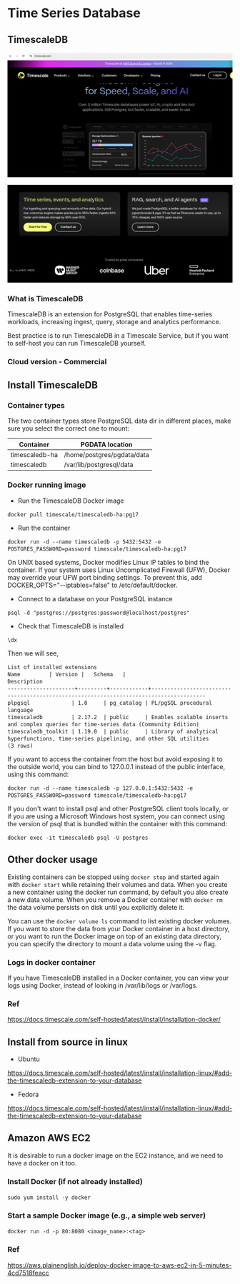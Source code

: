 # Time Series Database

## TimescaleDB

![img.png](img.png)

![img_1.png](img_1.png)

### What is TimescaleDB

TimescaleDB is an extension for PostgreSQL that enables time-series workloads, increasing ingest, query, storage and analytics performance.

Best practice is to run TimescaleDB in a Timescale Service, but if you want to self-host you can run TimescaleDB yourself.

### Cloud version - Commercial


## Install TimescaleDB

### Container types

The two container types store PostgreSQL data dir in different places, make sure you select the correct one to mount:

|Container|PGDATA location |
|---|---|
|timescaledb-ha|/home/postgres/pgdata/data|
|timescaledb|/var/lib/postgresql/data|

### Docker running image

- Run the TimescaleDB Docker image

```
docker pull timescale/timescaledb-ha:pg17
```

- Run the container

```
docker run -d --name timescaledb -p 5432:5432 -e POSTGRES_PASSWORD=password timescale/timescaledb-ha:pg17
```


On UNIX based systems, Docker modifies Linux IP tables to bind the container. If your system uses Linux Uncomplicated Firewall (UFW), Docker may override your UFW port binding settings. To prevent this, add DOCKER_OPTS="--iptables=false" to /etc/default/docker.

- Connect to a database on your PostgreSQL instance

```commandline
psql -d "postgres://postgres:password@localhost/postgres"
```

- Check that TimescaleDB is installed

```commandline
\dx
```

Then we will see,

```commandline
List of installed extensions
Name         | Version |   Schema   |                                      Description
---------------------+---------+------------+---------------------------------------------------------------------------------------
plpgsql             | 1.0     | pg_catalog | PL/pgSQL procedural language
timescaledb         | 2.17.2  | public     | Enables scalable inserts and complex queries for time-series data (Community Edition)
timescaledb_toolkit | 1.19.0  | public     | Library of analytical hyperfunctions, time-series pipelining, and other SQL utilities
(3 rows)
```

If you want to access the container from the host but avoid exposing it to the outside world, you can bind to 127.0.0.1 instead of the public interface, using this command:

```
docker run -d --name timescaledb -p 127.0.0.1:5432:5432 -e POSTGRES_PASSWORD=password timescale/timescaledb-ha:pg17
```

If you don't want to install psql and other PostgreSQL client tools locally, or if you are using a Microsoft Windows host system, you can connect using the version of psql that is bundled within the container with this command:

```
docker exec -it timescaledb psql -U postgres
```

## Other docker usage

Existing containers can be stopped using `docker stop` and started again with `docker start` while retaining their volumes and data. 
When you create a new container using the docker run command, by default you also create a new data volume. When you remove a Docker container with `docker rm` 
the data volume persists on disk until you explicitly delete it. 

You can use the `docker volume ls` command to list existing docker volumes. If you want to store the data from your Docker container in a host directory, 
or you want to run the Docker image on top of an existing data directory, you can specify the directory to mount a data volume using the -v flag.

### Logs in docker container

If you have TimescaleDB installed in a Docker container, you can view your logs using Docker, instead of looking in /var/lib/logs or /var/logs. 

### Ref

https://docs.timescale.com/self-hosted/latest/install/installation-docker/

## Install from source in linux

- Ubuntu

https://docs.timescale.com/self-hosted/latest/install/installation-linux/#add-the-timescaledb-extension-to-your-database

- Fedora

https://docs.timescale.com/self-hosted/latest/install/installation-linux/#add-the-timescaledb-extension-to-your-database

## Amazon AWS EC2

It is desirable to run a docker image on the EC2 instance, and we need to have a docker on it too.

### Install Docker (if not already installed)

`sudo yum install -y docker`

### Start a sample Docker image (e.g., a simple web server)

`docker run -d -p 80:8080 <image_name>:<tag>`

### Ref

https://aws.plainenglish.io/deploy-docker-image-to-aws-ec2-in-5-minutes-4cd7518feacc